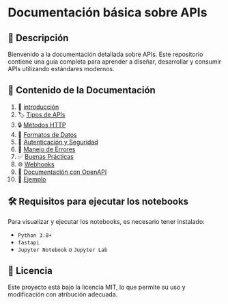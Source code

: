 # Documentación básica sobre APIs


## 📖 Descripción

Bienvenido a la documentación detallada sobre APIs. Este repositorio contiene una guía completa para aprender a diseñar, desarrollar y consumir APIs utilizando estándares modernos.


## 📁 Contenido de la Documentación

1. 🚀 [introducción](notebooks/1_introduccion.ipynb)
2. 🏷️ [Tipos de APIs](notebooks/2_tipos_apis.ipynb)
3. 🔒 [Métodos HTTP](notebooks/3_metodos_http.ipynb)
4. 🧮 [Formatos de Datos](notebooks/4_formatos_datos.ipynb)
5. 🔐 [Autenticación y Seguridad](notebooks/5_autenticacion_seguridad.ipynb)
6. 🚫 [Manejo de Errores](notebooks/6_manejo_errores.ipynb)
7. ✅ [Buenas Prácticas](notebooks/7_buenas_practicas.ipynb)
8. 🌐 [Webhooks](notebooks/8_webhooks.ipynb)
9. 📑 [Documentación con OpenAPI](notebooks/9_documentacion_openapi.ipynb)
10. 📌 [Ejemplo](notebooks/10_ejemplo.ipynb)


## 🛠️ Requisitos para ejecutar los notebooks

Para visualizar y ejecutar los notebooks, es necesario tener instalado:
* `Python 3.8+`
* `fastapi`
* `Jupyter Notebook` o `Jupyter Lab`

## 📜 Licencia

Este proyecto está bajo la licencia MIT, lo que permite su uso y modificación con atribución adecuada.